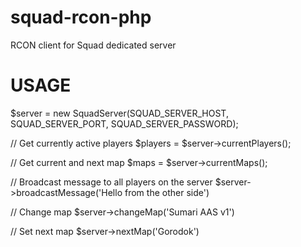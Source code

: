 # squad-rcon-php
RCON client for Squad dedicated server

# USAGE
$server = new SquadServer(SQUAD_SERVER_HOST, SQUAD_SERVER_PORT, SQUAD_SERVER_PASSWORD);

// Get currently active players
$players = $server->currentPlayers();

// Get current and next map
$maps = $server->currentMaps();

// Broadcast message to all players on the server
$server->broadcastMessage('Hello from the other side')

// Change map
$server->changeMap('Sumari AAS v1')

// Set next map
$server->nextMap('Gorodok')
